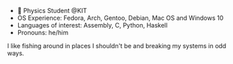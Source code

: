 - 🔭 Physics Student @KIT
- OS Experience: Fedora, Arch, Gentoo, Debian, Mac OS and Windows 10  
- Languages of interest: Assembly, C, Python, Haskell  
- Pronouns: he/him

I like fishing around in places I shouldn't be and breaking my systems in odd ways.  
